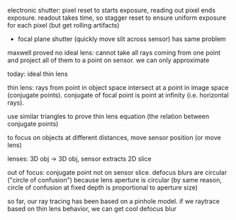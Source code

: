 electronic shutter: pixel reset to starts exposure, reading out pixel ends exposure. readout takes time, so stagger reset to ensure uniform exposure for each pixel (but get rolling artifacts)

- focal plane shutter (quickly move slit across sensor) has same problem

maxwell proved no ideal lens: cannot take all rays coming from one point and project all of them to a point on sensor. we can only approximate

today: ideal thin lens

thin lens: rays from point in object space intersect at a point in image space (conjugate points). conjugate of focal point is point at infinity (i.e. horizontal rays). 

use similar triangles to prove thin lens equation (the relation between conjugate points)

to focus on objects at different distances, move sensor position (or move lens)

lenses: 3D obj $\rightarrow$ 3D obj, sensor extracts 2D slice

out of focus: conjugate point not on sensor slice. defocus blurs are circular ("circle of confusion") because lens aperture is circular (by same reason, circle of confusion at fixed depth is proportional to aperture size)

so far, our ray tracing has been based on a pinhole model. if we raytrace based on thin lens behavior, we can get cool defocus blur
